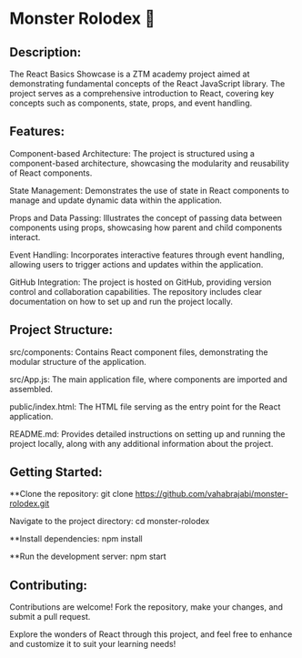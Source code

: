 # Monster Rolodex 🧌

## Description:
The React Basics Showcase is a ZTM academy project aimed at demonstrating fundamental concepts of the React JavaScript library. The project serves as a comprehensive introduction to React, covering key concepts such as components, state, props, and event handling.

## Features:

Component-based Architecture: The project is structured using a component-based architecture, showcasing the modularity and reusability of React components.

State Management: Demonstrates the use of state in React components to manage and update dynamic data within the application.

Props and Data Passing: Illustrates the concept of passing data between components using props, showcasing how parent and child components interact.

Event Handling: Incorporates interactive features through event handling, allowing users to trigger actions and updates within the application.

GitHub Integration: The project is hosted on GitHub, providing version control and collaboration capabilities. The repository includes clear documentation on how to set up and run the project locally.

## Project Structure:

src/components: Contains React component files, demonstrating the modular structure of the application.

src/App.js: The main application file, where components are imported and assembled.

public/index.html: The HTML file serving as the entry point for the React application.

README.md: Provides detailed instructions on setting up and running the project locally, along with any additional information about the project.

## Getting Started:

**Clone the repository: git clone https://github.com/vahabrajabi/monster-rolodex.git

Navigate to the project directory: cd monster-rolodex

**Install dependencies: npm install

**Run the development server: npm start

## Contributing:
Contributions are welcome! Fork the repository, make your changes, and submit a pull request.

Explore the wonders of React through this project, and feel free to enhance and customize it to suit your learning needs!
